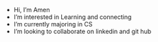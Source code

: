 -  Hi, I’m Amen
-  I’m interested in Learning and connecting
-  I’m currently majoring in CS
-  I’m looking to collaborate on linkedin and git hub
  

<!---
WorkWise224/WorkWise224 is a ✨ special ✨ repository because its `README.md` (this file) appears on your GitHub profile.
You can click the Preview link to take a look at your changes.
--->
